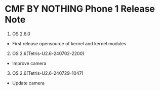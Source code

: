 # CMF BY NOTHING Phone 1 Release Note
1. OS 2.6.0
  - First release opensource of kernel and kernel modules

2. OS 2.6(Tetris-U2.6-240702-2200)
  - Improve camera

3. OS 2.6(Tetris-U2.6-240729-1047)
  - Update camera

